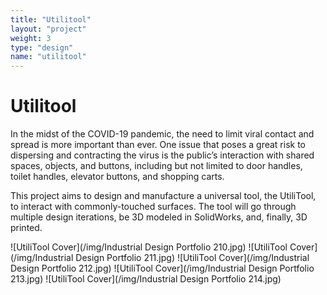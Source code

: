 ```yaml
---
title: "Utilitool"
layout: "project"
weight: 3
type: "design"
name: "utilitool"
---
```


# Utilitool

In the midst of the COVID-19 pandemic, the need to limit viral contact and spread is more important than ever. One issue that poses a great risk to dispersing and contracting the virus is the public’s interaction with shared spaces, objects, and buttons, including but not limited to door handles, toilet handles, elevator buttons, and shopping carts.

This project aims to design and manufacture a universal tool, the UtiliTool, to interact with commonly-touched surfaces. The tool will go through multiple design iterations, be 3D modeled in SolidWorks, and, finally, 3D printed.

![UtiliTool Cover](/img/Industrial Design Portfolio 210.jpg)
![UtiliTool Cover](/img/Industrial Design Portfolio 211.jpg)
![UtiliTool Cover](/img/Industrial Design Portfolio 212.jpg)
![UtiliTool Cover](/img/Industrial Design Portfolio 213.jpg)
![UtiliTool Cover](/img/Industrial Design Portfolio 214.jpg)

